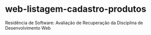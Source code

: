 # web-listagem-cadastro-produtos
Residência de Software: Avaliação de Recuperação da Disciplina de Desenvolvimento Web
